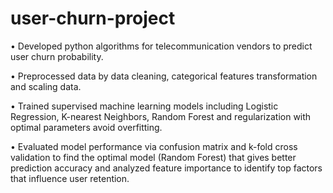 # user-churn-project
•	Developed python algorithms for telecommunication vendors to predict user churn probability.

•	Preprocessed data by data cleaning, categorical features transformation and scaling data.

•	Trained supervised machine learning models including Logistic Regression, K-nearest Neighbors, Random Forest and regularization with optimal parameters avoid overfitting.

•	Evaluated model performance via confusion matrix and k-fold cross validation to find the optimal model (Random Forest) that gives better prediction accuracy and analyzed feature importance to identify top factors that influence user retention.
